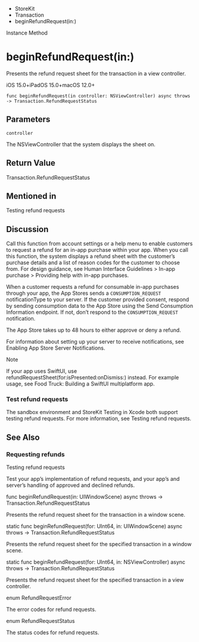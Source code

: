 

- StoreKit
- Transaction
-  beginRefundRequest(in:) 

Instance Method

# beginRefundRequest(in:)

Presents the refund request sheet for the transaction in a view controller.

iOS 15.0+iPadOS 15.0+macOS 12.0+

``` source
func beginRefundRequest(in controller: NSViewController) async throws -> Transaction.RefundRequestStatus
```

## Parameters 

`controller`  

The NSViewController that the system displays the sheet on.

## Return Value

Transaction.RefundRequestStatus

## Mentioned in 

Testing refund requests

## Discussion

Call this function from account settings or a help menu to enable customers to request a refund for an in-app purchase within your app. When you call this function, the system displays a refund sheet with the customer’s purchase details and a list of reason codes for the customer to choose from. For design guidance, see Human Interface Guidelines > In-app purchase > Providing help with in-app purchases.

When a customer requests a refund for consumable in-app purchases through your app, the App Stores sends a `CONSUMPTION_REQUEST` notificationType to your server. If the customer provided consent, respond by sending consumption data to the App Store using the Send Consumption Information endpoint. If not, don’t respond to the `CONSUMPTION_REQUEST` notification.

The App Store takes up to 48 hours to either approve or deny a refund.

For information about setting up your server to receive notifications, see Enabling App Store Server Notifications.

Note

If your app uses SwiftUI, use refundRequestSheet(for:isPresented:onDismiss:) instead. For example usage, see Food Truck: Building a SwiftUI multiplatform app.

### Test refund requests

The sandbox environment and StoreKit Testing in Xcode both support testing refund requests. For more information, see Testing refund requests.

## See Also

### Requesting refunds

Testing refund requests

Test your app’s implementation of refund requests, and your app’s and server’s handling of approved and declined refunds.

func beginRefundRequest(in: UIWindowScene) async throws -> Transaction.RefundRequestStatus

Presents the refund request sheet for the transaction in a window scene.

static func beginRefundRequest(for: UInt64, in: UIWindowScene) async throws -> Transaction.RefundRequestStatus

Presents the refund request sheet for the specified transaction in a window scene.

static func beginRefundRequest(for: UInt64, in: NSViewController) async throws -> Transaction.RefundRequestStatus

Presents the refund request sheet for the specified transaction in a view controller.

enum RefundRequestError

The error codes for refund requests.

enum RefundRequestStatus

The status codes for refund requests.

